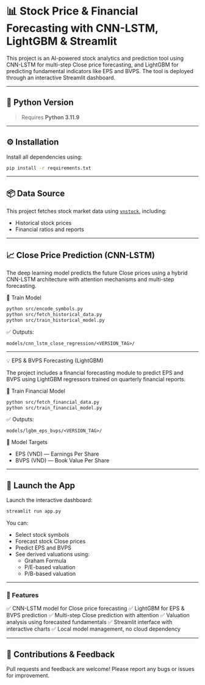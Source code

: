 # 📊 Stock Price & Financial Forecasting with CNN-LSTM, LightGBM & Streamlit

This project is an AI-powered stock analytics and prediction tool using CNN-LSTM for multi-step Close price forecasting, and LightGBM for predicting fundamental indicators like EPS and BVPS. The tool is deployed through an interactive Streamlit dashboard.

---

## 🐍 Python Version

> Requires **Python 3.11.9**

---

## ⚙️ Installation

Install all dependencies using:

```sh
pip install -r requirements.txt
```

---

## 📦 Data Source

This project fetches stock market data using [`vnstock`](https://github.com/thinh-vu/vnstock), including:
- Historical stock prices
- Financial ratios and reports

---

## 📈 Close Price Prediction (CNN-LSTM)

The deep learning model predicts the future Close prices using a hybrid CNN-LSTM architecture with attention mechanisms and multi-step forecasting.

🔧 Train Model
```sh
python src/encode_symbols.py
python src/fetch_historical_data.py
python src/train_historical_model.py
```

✅ Outputs:
```
models/cnn_lstm_close_regression/<VERSION_TAG>/
```
---

💡 EPS & BVPS Forecasting (LightGBM)

The project includes a financial forecasting module to predict EPS and BVPS using LightGBM regressors trained on quarterly financial reports.

🔧 Train Financial Model
```sh
python src/fetch_financial_data.py
python src/train_financial_model.py
```

✅ Outputs:
```
models/lgbm_eps_bvps/<VERSION_TAG>/
```

🎯 Model Targets
- EPS (VND) — Earnings Per Share
- BVPS (VND) — Book Value Per Share

---

## 🚀 Launch the App

Launch the interactive dashboard:

```sh
streamlit run app.py
```

You can:
- Select stock symbols
- Forecast stock Close prices
- Predict EPS and BVPS
- See derived valuations using:
    - Graham Formula
    - P/E-based valuation
    - P/B-based valuation

---

### 🧠 Features

✅ CNN-LSTM model for Close price forecasting
✅ LightGBM for EPS & BVPS prediction
✅ Multi-step Close prediction with attention
✅ Valuation analysis using forecasted fundamentals
✅ Streamlit interface with interactive charts
✅ Local model management, no cloud dependency

---

## 🔗 Contributions & Feedback
Pull requests and feedback are welcome!
Please report any bugs or issues for improvement.